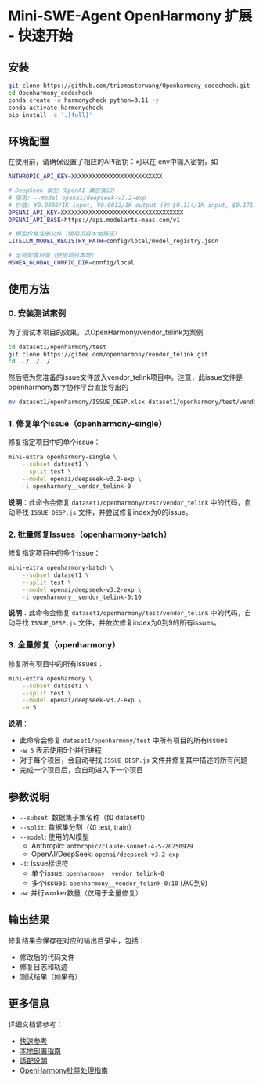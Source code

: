 # Mini-SWE-Agent OpenHarmony 扩展 - 快速开始

## 安装

```bash
git clone https://github.com/tripmasterwang/Openharmony_codecheck.git
cd Openharmony_codecheck
conda create -n harmonycheck python=3.11 -y
conda activate harmonycheck
pip install -e '.[full]'
```

## 环境配置

在使用前，请确保设置了相应的API密钥：可以在.env中输入密钥，如

```bash
ANTHROPIC_API_KEY=XXXXXXXXXXXXXXXXXXXXXXXXXX

# DeepSeek 模型（OpenAI 兼容接口）
# 使用: --model openai/deepseek-v3.2-exp
# 价格: ¥0.0008/1K input, ¥0.0012/1K output (约 $0.114/1M input, $0.171/1M output)
OPENAI_API_KEY=XXXXXXXXXXXXXXXXXXXXXXXXXXXXXXXXXXX
OPENAI_API_BASE=https://api.modelarts-maas.com/v1

# 模型价格注册文件（使用项目本地路径）
LITELLM_MODEL_REGISTRY_PATH=config/local/model_registry.json

# 全局配置目录（使用项目本地）
MSWEA_GLOBAL_CONFIG_DIR=config/local
```

## 使用方法

### 0. 安装测试案例

为了测试本项目的效果，以OpenHarmony/vendor_telink为案例

```bash
cd dataset1/openharmony/test
git clone https://gitee.com/openharmony/vendor_telink.git
cd ../../../
```

然后把为您准备的issue文件放入vendor_telink项目中。注意，此issue文件是openharmony数字协作平台直接导出的

```bash
mv dataset1/openharmony/ISSUE_DESP.xlsx dataset1/openharmony/test/vendor_telink
```

### 1. 修复单个Issue（openharmony-single）

修复指定项目中的单个issue：

```bash
mini-extra openharmony-single \
    --subset dataset1 \
    --split test \
    --model openai/deepseek-v3.2-exp \
    -i openharmony__vendor_telink-0
```

**说明**：此命令会修复 `dataset1/openharmony/test/vendor_telink` 中的代码，自动寻找 `ISSUE_DESP.js` 文件，并尝试修复index为0的issue。

### 2. 批量修复Issues（openharmony-batch）

修复指定项目中的多个issue：

```bash
mini-extra openharmony-batch \
    --subset dataset1 \
    --split test \
    --model openai/deepseek-v3.2-exp \
    -i openharmony__vendor_telink-0:10
```

**说明**：此命令会修复 `dataset1/openharmony/test/vendor_telink` 中的代码，自动寻找 `ISSUE_DESP.js` 文件，并依次修复index为0到9的所有issues。

### 3. 全量修复（openharmony）

修复所有项目中的所有issues：

```bash
mini-extra openharmony \
    --subset dataset1 \
    --split test \
    --model openai/deepseek-v3.2-exp \
    -w 5
```

**说明**：
- 此命令会修复 `dataset1/openharmony/test` 中所有项目的所有issues
- `-w 5` 表示使用5个并行进程
- 对于每个项目，会自动寻找 `ISSUE_DESP.js` 文件并修复其中描述的所有问题
- 完成一个项目后，会自动进入下一个项目

## 参数说明

- `--subset`: 数据集子集名称（如 dataset1）
- `--split`: 数据集分割（如 test, train）
- `--model`: 使用的AI模型
  - Anthropic: `anthropic/claude-sonnet-4-5-20250929`
  - OpenAI/DeepSeek: `openai/deepseek-v3.2-exp`
- `-i`: Issue标识符
  - 单个issue: `openharmony__vendor_telink-0`
  - 多个issues: `openharmony__vendor_telink-0:10` (从0到9)
- `-w`: 并行worker数量（仅用于全量修复）

## 输出结果

修复结果会保存在对应的输出目录中，包括：
- 修改后的代码文件
- 修复日志和轨迹
- 测试结果（如果有）

## 更多信息

详细文档请参考：
- [快速参考](./self_docs/QUICK_REFERENCE.md)
- [本地部署指南](./self_docs/LOCAL_DEPLOYMENT_GUIDE.md)
- [适配说明](./self_docs/ADAPTATION_NOTES.md)
- [OpenHarmony批量处理指南](./self_docs/OPENHARMONY_BATCH_GUIDE.md)

